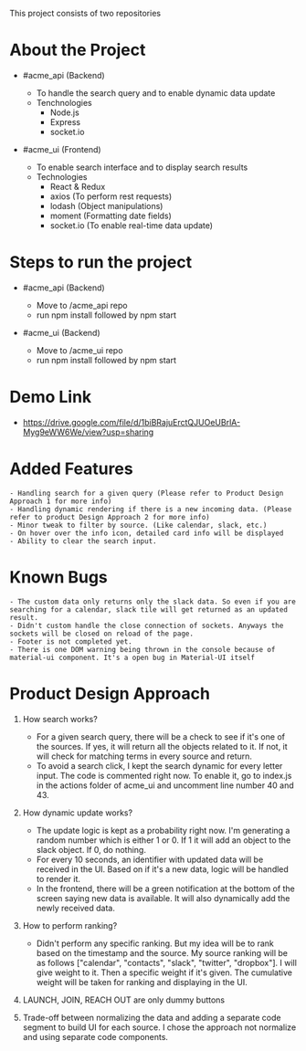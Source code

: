 This project consists of two repositories

# About the Project
- #acme_api (Backend)
    - To handle the search query and to enable dynamic data update
    - Tenchnologies
        - Node.js
        - Express
        - socket.io

- #acme_ui (Frontend)
    - To enable search interface and to display search results
    - Technologies
        - React & Redux
        - axios (To perform rest requests)
        - lodash (Object manipulations)
        - moment (Formatting date fields)
        - socket.io (To enable real-time data update)

# Steps to run the project
- #acme_api (Backend)
    - Move to /acme_api repo
    - run npm install followed by npm start

- #acme_ui (Backend)
    - Move to /acme_ui repo
    - run npm install followed by npm start

# Demo Link
- https://drive.google.com/file/d/1biBRajuErctQJUOeUBrlA-Myg9eWW6We/view?usp=sharing

# Added Features
    - Handling search for a given query (Please refer to Product Design Approach 1 for more info)
    - Handling dynamic rendering if there is a new incoming data. (Please refer to product Design Approach 2 for more info)
    - Minor tweak to filter by source. (Like calendar, slack, etc.)
    - On hover over the info icon, detailed card info will be displayed
    - Ability to clear the search input.

# Known Bugs
    - The custom data only returns only the slack data. So even if you are searching for a calendar, slack tile will get returned as an updated result.
    - Didn't custom handle the close connection of sockets. Anyways the sockets will be closed on reload of the page.
    - Footer is not completed yet.
    - There is one DOM warning being thrown in the console because of material-ui component. It's a open bug in Material-UI itself

# Product Design Approach
1) How search works?
    - For a given search query, there will be a check to see if it's one of the sources. If yes, it will return all the objects related to it. If not, it will check for matching terms in every source and return.
    - To avoid a search click, I kept the search dynamic for every letter input. The code is commented right now. To enable it, go to index.js in the actions folder of acme_ui and uncomment line number 40 and 43.

2) How dynamic update works?
    - The update logic is kept as a probability right now. I'm generating a random number which is either 1 or 0. If 1 it will add an object to the slack object. If 0, do nothing. 
    - For every 10 seconds, an identifier with updated data will be received in the UI. Based on if it's a new data, logic will be handled to render it.
    - In the frontend, there will be a green notification at the bottom of the screen saying new data is available. It will also dynamically add the newly received data.

3) How to perform ranking?
    - Didn't perform any specific ranking. But my idea will be to rank based on the timestamp and the source. My source ranking will be as follows ["calendar", "contacts", "slack", "twitter", "dropbox"]. I will give weight to it. Then a specific weight if it's given. The cumulative weight will be taken for ranking and displaying in the UI.

4) LAUNCH, JOIN, REACH OUT are only dummy buttons

5) Trade-off between normalizing the data and adding a separate code segment to build UI for each source. I chose the approach not normalize and using separate code components. 
